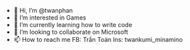 - 👋 Hi, I’m @twanphan
- 👀 I’m interested in Games
- 🌱 I’m currently learning how to write code
- 💞️ I’m looking to collaborate on Microsoft
- 📫 How to reach me 
FB: Trần Toàn
Ins: twankumi_minamino

<!---
twanphan/twanphan is a ✨ special ✨ repository because its `README.md` (this file) appears on your GitHub profile.
You can click the Preview link to take a look at your changes.
--->
